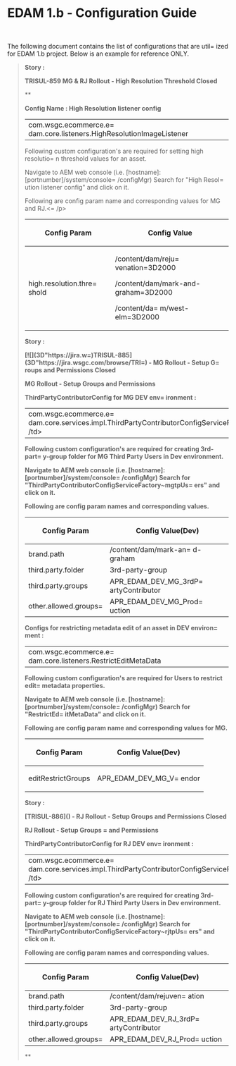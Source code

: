 
    
# EDAM 1.b - Configuration Guide
    
<div class="3D&quot;Section1&quot;">
        
<br>

The following document contains the list of configurations that are util=
ized for EDAM 1.b project. Below is an example for reference ONLY.
> 
> 
> **Story :**
> 
> **<p><strong><span style="">TRISUL-859 MG &amp; RJ Rollout - High Resolution Threshold Closed</span></strong></p>**
> 
> **
> <p><strong><span style="">Config Name : High Resolution listener config</span></strong></p>
> <div class="3D&quot;table-wrap&quot;">
> <table class="3D&quot;wrapped" confluencetable"="" style="">
> <colgroup>
> <col>
> </colgroup>
> <tbody>
> <tr>
> <td style="" class="3D&quot;confluenceTd&quot;">com.wsgc.ecommerce.e=
> dam.core.listeners.HighResolutionImageListener</td>
> </tr>
> </tbody>
> </table>
> </div>
> <p>  
> </p>
> <p>Following custom configuration's are required for setting high resolutio=
> n threshold values for an asset.</p>
> <p>Navigate to AEM web console (i.e. [hostname]:[portnumber]/system/console=
> /configMgr)  
> Search for "<span style="">High Resol=
> ution listener config</span>" and click on it.</p>
> <p>Following are config param name and corresponding values for MG and RJ.&lt;=
> /p&gt;
> </p><div class="3D&quot;table-wrap&quot;">
> <table class="3D&quot;wrapped" confluencetable"="">
> <colgroup>
> <col>
> <col>
> </colgroup>
> <thead>
> <tr>
> <th style="" class="3D&quot;confluenceTh&quot;"><p><span style="" lor:="">Config Param</span></p></th>
> <th style="" class="3D&quot;confluenceTh&quot;"><p><span style="" lor:="">Config Value</span></p></th>
> </tr>
> </thead>
> <tbody>
> <tr>
> <td style="" class="3D&quot;confluenceTd&quot;">high.resolution.thre=
> shold</td>
> <td style="" class="3D&quot;confluenceTd&quot;"><p>/content/dam/reju=
> venation=3D2000</p><p>/content/dam/mark-and-graham=3D2000</p><p>/content/da=
> m/west-elm=3D2000</p></td>
> </tr>
> </tbody>
> </table>
> </div>
> <p class="3D&quot;auto-cursor-target&quot;"><strong>Story :</strong></p>
> <p class="3D&quot;auto-cursor-target&quot;"><strong> <span class="3D&quot;jira-issue" resolved=" data-jira-key=3D" trisul-885"=""> [![](3D"https://jira.w=)TRISUL-885](3D"https://jira.wsgc.com/browse/TRI=) - <span class="3D&quot;summary&quot;">MG Rollout - Setup G=
> roups and Permissions</span> <span class="3D&quot;aui-lozenge" aui-lozenge-subtle="aui-lozenge-success" jira-macro-single-issue-export-pdf"="">Closed</span> </span> &nbsp;</strong></p><strong>
> <p class="3D&quot;auto-cursor-target&quot;"><strong><span style="">MG Rollout - Setup Groups and Permissions</span></strong></p>
> <p class="3D&quot;auto-cursor-target&quot;"><span style=""><span= style="">ThirdPartyContributorConfig for MG DEV env=
> ironment :</span=></span></p>
> <p>  
> </p>
> <div class="3D&quot;table-wrap&quot;">
> <table class="3D&quot;wrapped" confluencetable"="" style="">
> <colgroup>
> <col>
> </colgroup>
> <tbody>
> <tr>
> <td style="" class="3D&quot;confluenceTd&quot;">com.wsgc.ecommerce.e=
> dam.core.services.impl.ThirdPartyContributorConfigServiceFactory~mgtpUsers&lt;=
> /td&gt;
> </td></tr>
> </tbody>
> </table>
> </div>
> <p>  
> </p>
> <p>Following custom configuration's are required for creating&nbsp;3rd-part=
> y-group folder for MG Third Party Users in Dev environment.</p>
> <p>Navigate to AEM web console (i.e. [hostname]:[portnumber]/system/console=
> /configMgr)  
> Search for "ThirdPartyContributorConfigServiceFactory~mgtpUs=
> ers" and click on it.</p>
> <p>Following are config param names and corresponding values.</p>
> <div class="3D&quot;table-wrap&quot;">
> <table class="3D&quot;wrapped" confluencetable"="">
> <colgroup>
> <col>
> <col>
> </colgroup>
> <thead>
> <tr>
> <th style="" class="3D&quot;confluenceTh&quot;"><p><span style="" lor:="">Config Param</span></p></th>
> <th style="" class="3D&quot;confluenceTh&quot;"><p><span style="" lor:="">Config Value(Dev)</span></p></th>
> </tr>
> </thead>
> <tbody>
> <tr>
> <td style="" class="3D&quot;confluenceTd&quot;"><span style="" :="">brand.path</span></td>
> <td style="" class="3D&quot;confluenceTd&quot;">/content/dam/mark-an=
> d-graham</td>
> </tr>
> <tr>
> <td style="" class="3D&quot;confluenceTd&quot;"><span style="" :="">third.party.folder</span></td>
> <td style="" class="3D&quot;confluenceTd&quot;">3rd-party-group</td>
> </tr>
> <tr>
> <td style="" class="3D&quot;confluenceTd&quot;"><span style="" :="">third.party.groups</span></td>
> <td style="" class="3D&quot;confluenceTd&quot;">APR_EDAM_DEV_MG_3rdP=
> artyContributor</td>
> </tr>
> <tr>
> <td style="" class="3D&quot;confluenceTd&quot;">other.allowed.groups=
> </td>
> <td style="" class="3D&quot;confluenceTd&quot;">APR_EDAM_DEV_MG_Prod=
> uction</td>
> </tr>
> </tbody>
> </table>
> </div>
> <p>  
> </p>
> <p><strong>Configs for restricting metadata edit of an asset in DEV environ=
> ment :</strong></p>
> <div class="3D&quot;table-wrap&quot;">
> <table style="" class="3D&quot;confluenceTable&quot;">
> <colgroup>
> <col>
> </colgroup>
> <tbody>
> <tr>
> <td style="" class="3D&quot;confluenceTd&quot;">com.wsgc.ecommerce.e=
> dam.core.listeners.RestrictEditMetaData</td>
> </tr>
> </tbody>
> </table>
> </div>
> <p>  
> </p>
> <p>Following custom configuration's are required for Users to restrict edit=
>  metadata properties.</p>
> <p>Navigate to AEM web console (i.e. [hostname]:[portnumber]/system/console=
> /configMgr)  
> Search for "<span style="">RestrictEd=
> itMetaData</span>" and click on it.</p>
> <p>Following are config param name and corresponding values for MG.</p>
> <div class="3D&quot;table-wrap&quot;">
> <table class="3D&quot;confluenceTable&quot;">
> <colgroup>
> <col>
> <col>
> </colgroup>
> <thead>
> <tr>
> <th style="" class="3D&quot;confluenceTh&quot;"><p><span style="" lor:="">Config Param</span></p></th>
> <th style="" class="3D&quot;confluenceTh&quot;"><p><span style="" lor:="">Config Value(Dev)</span></p></th>
> </tr>
> </thead>
> <tbody>
> <tr>
> <td style="" class="3D&quot;confluenceTd&quot;"><span style="" :="">editRestrictGroups</span></td>
> <td style="" class="3D&quot;confluenceTd&quot;"><p>APR_EDAM_DEV_MG_V=
> endor</p></td>
> </tr>
> </tbody>
> </table>
> </div>
> <p><strong>Story :</strong></p>
> <p> <span class="3D&quot;jira-issue" resolved"="" data-jira-key="3D&quot;TRISUL-886&quot;"> [<im= g="" class="3D&quot;icon&quot;" src="3D&quot;https://jira.wsgc.com/secure/viewavatar?size=3Dxsma=">TRISUL-886</im=>]() - <span class="3D&quot;summary&quot;">RJ Rollout - Setup Groups and Permissions</span> <span cl="ass=3D&quot;aui-lozenge" aui-lozenge-subtle="" aui-lozenge-success="" jira-macro-single-issue-export-pdf"="">Closed</span> </span> </p>
> <p><strong><span style="">RJ Rollout - Setup Groups =
> and Permissions</span></strong></p>
> <p class="3D&quot;auto-cursor-target&quot;"><span style=""><span= style="">ThirdPartyContributorConfig for RJ DEV env=
> ironment :</span=></span></p>
> <p>  
> </p>
> <div class="3D&quot;table-wrap&quot;">
> <table class="3D&quot;wrapped" confluencetable"="" style="">
> <colgroup>
> <col>
> </colgroup>
> <tbody>
> <tr>
> <td style="" class="3D&quot;confluenceTd&quot;">com.wsgc.ecommerce.e=
> dam.core.services.impl.ThirdPartyContributorConfigServiceFactory~rjtpUsers&lt;=
> /td&gt;
> </td></tr>
> </tbody>
> </table>
> </div>
> <p>  
> </p>
> <p>Following custom configuration's are required for creating&nbsp;3rd-part=
> y-group folder for RJ Third Party Users in Dev environment.</p>
> <p>Navigate to AEM web console (i.e. [hostname]:[portnumber]/system/console=
> /configMgr)  
> Search for "ThirdPartyContributorConfigServiceFactory~rjtpUs=
> ers" and click on it.</p>
> <p>Following are config param names and corresponding values.</p>
> <div class="3D&quot;table-wrap&quot;">
> <table class="3D&quot;wrapped" confluencetable"="">
> <colgroup>
> <col>
> <col>
> </colgroup>
> <thead>
> <tr>
> <th style="" class="3D&quot;confluenceTh&quot;"><p><span style="" lor:="">Config Param</span></p></th>
> <th style="" class="3D&quot;confluenceTh&quot;"><p><span style="" lor:="">Config Value(Dev)</span></p></th>
> </tr>
> </thead>
> <tbody>
> <tr>
> <td style="" class="3D&quot;confluenceTd&quot;"><span style="" :="">brand.path</span></td>
> <td style="" class="3D&quot;confluenceTd&quot;">/content/dam/rejuven=
> ation</td>
> </tr>
> <tr>
> <td style="" class="3D&quot;confluenceTd&quot;"><span style="" :="">third.party.folder</span></td>
> <td style="" class="3D&quot;confluenceTd&quot;">3rd-party-group</td>
> </tr>
> <tr>
> <td style="" class="3D&quot;confluenceTd&quot;"><span style="" :="">third.party.groups</span></td>
> <td style="" class="3D&quot;confluenceTd&quot;">APR_EDAM_DEV_RJ_3rdP=
> artyContributor</td>
> </tr>
> <tr>
> <td style="" class="3D&quot;confluenceTd&quot;">other.allowed.groups=
> </td>
> <td style="" class="3D&quot;confluenceTd&quot;">APR_EDAM_DEV_RJ_Prod=
> uction</td>
> </tr>
> </tbody>
> </table>
> </div>
> </strong>**

**<strong>
    </strong>**</div> **<strong>
&#13;&#10;&#13;&#10;&#13;&#10;</strong>**